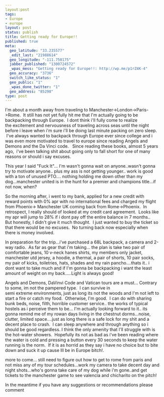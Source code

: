```yaml
--- 
layout:post
tags: 
- Europe
- europe
layout: post
status: publish
title: Getting ready for Europe!!
published: true
meta: 
  geo_latitude: "33.235577"
  _edit_last: "21988614"
  geo_longitude: "-111.750175"
  jabber_published: "1300724572"
  _wpas_mess: "Getting ready for Europe!!: http://wp.me/p1rZ4K-4"
  geo_accuracy: "3736"
  switch_like_status: "1"
  geo_public: "1"
  _wpas_done_twitter: "1"
  geo_address: "85298"
type: post
---
```

I'm about a month away from traveling to Manchester-&gt;London-&gt;Paris-&gt;Rome.  It still has not yet fully hit me that I'm actually going to be backpacking through Europe.  I dont think i'll fully come to realize the excitement and nervousness of traveling across seas until the night before i leave when i'm sure i'll be doing last minute packing on zero sleep.  I've always wanted to backpack through Europe ever since college and i was even more motivated to travel to europe since reading Angels and Demons and the Da Vinci code.   Since reading these books, almost 5 years ago,  i've been talking shit about going only to fall short for one of many reasons or should i say excuses.



This year I said "Fuck It"... I'm wasn't gonna wait on anyone..wasn't gonna try to motivate anyone.. plus my ass is not getting younger.. work is good with a ton of unused PTO.... nothing holding me down other than my dog...manchester united is in the hunt for a premier and champions title...if not now, when?



So the morning after, i went to my bank, applied for a new credit with reward points with 0% apr with no international fees and charged my flight from Phoenix-&gt; Manchester UK coming back from Rome-&gt;Phoenix.  In retrospect, I really should of looked at my credit card agreement.  Looks like my apr will jump to 28% if i dont pay off the entire balance in 7 months.. But honestly, I didn't give it much thought.  I just wanted to buy the ticket so that there would be no excuses.  No turning back now especially when there is money involved.



In preparation for the trip...i've purchased a 68L backpack, a camera and 2-way radio.  As far as gear that i'm taking... the plan is take two pair of comfortable jeans, 10 v-neck hanes shirts, my members only jacket, manchester utd jersey, a hoodie, a thermal, a pair of shorts, 10 pair socks, my pair of kicks, toiletries, hats, shades and my rain pancho....thats it.. i dont want to take much and if I'm gonna be backpacking i want the least amount of weight on my back.....Light is always good!



Angels and Demons, DaVinvi Code and Vatican tours are a must... Contrary to some, im not the pampered type.  I can survive in semi extreme environments, just as long its not the woods and I'm not left to start a fire or catch my food.  Otherwise, I'm good.  I can do with sharing bunk beds, noise, filth, horrible customer service.. the works of typical hostels as i perceive them to be... I'm actually looking forward to it.. its gonna remind me of my rowan days living in the chestnut dorms...noise, clutter, limited space....just as long there is a safe lock for my shit and a decent place to crash.  I can sleep anywhere and through anything so i should be good regardless. I think the only amenity that I'll struggle with is the hot-water showers.  Hopefully its not as bad as i've been reading where the water is cold and pressing a button every 30 seconds to keep the water running is the norm.  If it is as horrid as they say i have no choice but to bite down and suck it up cause Ill be in Europe bitch!.



more to come... still need to figure out how to get to rome from paris and not miss any of my tour schedules...work my camera to take decent day and night shots...who's gonna take care of my dog while i'm gone..and get tickets to the manchester game to see valencia and chicharito on the pitch!



In the meantime if you have any suggestions or recommendations please comment
